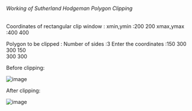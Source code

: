###### Working of Sutherland Hodgeman Polygon Clipping
Coordinates of rectangular clip window :
xmin,ymin             :200 200
xmax,ymax             :400 400


Polygon to be clipped :
Number of sides       :3
Enter the coordinates :150 300
300 150    
300 300


Before clipping:

![image](https://user-images.githubusercontent.com/25482994/31480413-5d5a0a88-af3b-11e7-9f2a-5f278dff2a16.png)

After clipping:

![image](https://user-images.githubusercontent.com/25482994/31480438-79dc08be-af3b-11e7-9b29-ea7cabb9e9b5.png)
